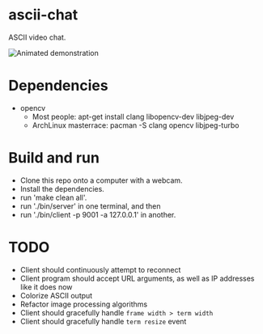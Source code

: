 ascii-chat
==========

ASCII video chat.

![Animated demonstration](http://i.imgur.com/E4OuqvX.gif)


Dependencies
==========
- opencv  
  - Most people: apt-get install clang libopencv-dev libjpeg-dev
  - ArchLinux masterrace: pacman -S clang opencv libjpeg-turbo


Build and run
==========
- Clone this repo onto a computer with a webcam.
- Install the dependencies.
- run 'make clean all'.
- run './bin/server' in one terminal, and then
- run './bin/client -p 9001 -a 127.0.0.1' in another. 


TODO
==========
- Client should continuously attempt to reconnect
- Client program should accept URL arguments, as well as IP addresses like it does now
- Colorize ASCII output
- Refactor image processing algorithms
- Client should gracefully handle `frame width > term width`
- Client should gracefully handle `term resize` event

